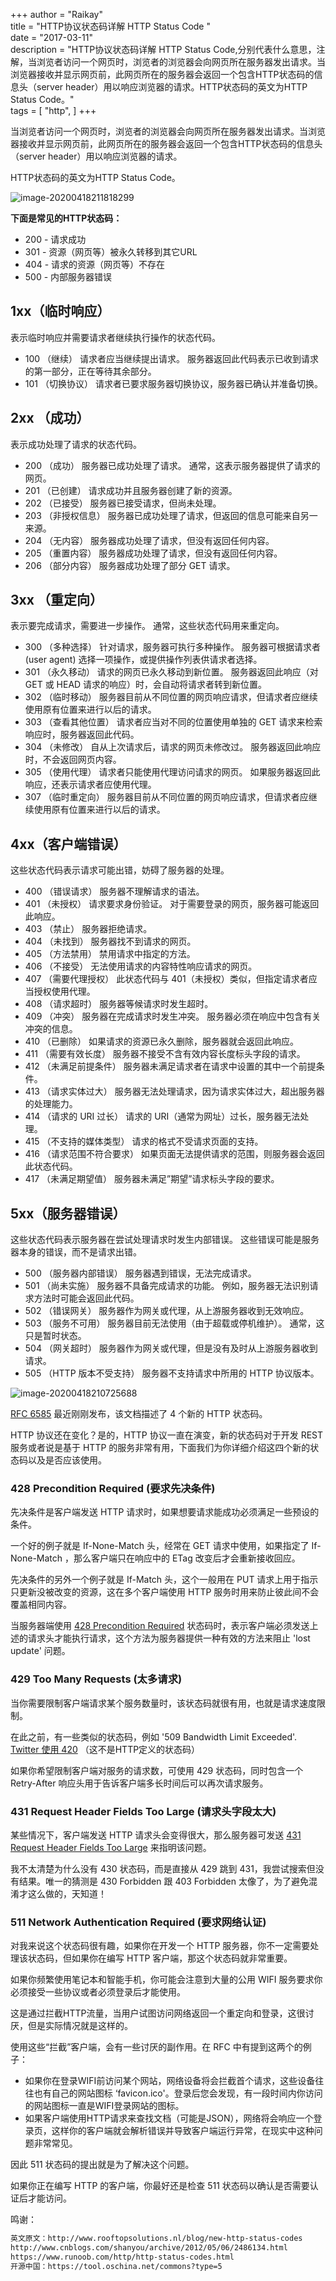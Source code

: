 +++
author = "Raikay"  
title = "HTTP协议状态码详解 HTTP Status Code "  
date = "2017-03-11"  
description = "HTTP协议状态码详解 HTTP Status Code,分别代表什么意思，注解，当浏览者访问一个网页时，浏览者的浏览器会向网页所在服务器发出请求。当浏览器接收并显示网页前，此网页所在的服务器会返回一个包含HTTP状态码的信息头（server header）用以响应浏览器的请求。HTTP状态码的英文为HTTP Status Code。"  
tags = [
    "http",
]
+++



当浏览者访问一个网页时，浏览者的浏览器会向网页所在服务器发出请求。当浏览器接收并显示网页前，此网页所在的服务器会返回一个包含HTTP状态码的信息头（server header）用以响应浏览器的请求。

HTTP状态码的英文为HTTP Status Code。

![image-20200418211818299](https://gitee.com/raikay/img/raw/master/default/20200418211820.png)



**下面是常见的HTTP状态码：**
- 200 - 请求成功
- 301 - 资源（网页等）被永久转移到其它URL
- 404 - 请求的资源（网页等）不存在
- 500 - 内部服务器错误


## 1xx（临时响应）
表示临时响应并需要请求者继续执行操作的状态代码。

- 100   （继续） 请求者应当继续提出请求。 服务器返回此代码表示已收到请求的第一部分，正在等待其余部分。 
- 101   （切换协议） 请求者已要求服务器切换协议，服务器已确认并准备切换。

## 2xx （成功）
表示成功处理了请求的状态代码。

- 200   （成功）  服务器已成功处理了请求。 通常，这表示服务器提供了请求的网页。
- 201   （已创建）  请求成功并且服务器创建了新的资源。
- 202   （已接受）  服务器已接受请求，但尚未处理。
- 203   （非授权信息）  服务器已成功处理了请求，但返回的信息可能来自另一来源。
- 204   （无内容）  服务器成功处理了请求，但没有返回任何内容。
- 205   （重置内容） 服务器成功处理了请求，但没有返回任何内容。
- 206   （部分内容）  服务器成功处理了部分 GET 请求。

## 3xx （重定向）
表示要完成请求，需要进一步操作。 通常，这些状态代码用来重定向。

- 300   （多种选择）  针对请求，服务器可执行多种操作。 服务器可根据请求者 (user agent) 选择一项操作，或提供操作列表供请求者选择。
- 301   （永久移动）  请求的网页已永久移动到新位置。 服务器返回此响应（对 GET 或 HEAD 请求的响应）时，会自动将请求者转到新位置。
- 302   （临时移动）  服务器目前从不同位置的网页响应请求，但请求者应继续使用原有位置来进行以后的请求。
- 303   （查看其他位置） 请求者应当对不同的位置使用单独的 GET 请求来检索响应时，服务器返回此代码。
- 304   （未修改） 自从上次请求后，请求的网页未修改过。 服务器返回此响应时，不会返回网页内容。
- 305   （使用代理） 请求者只能使用代理访问请求的网页。 如果服务器返回此响应，还表示请求者应使用代理。
- 307   （临时重定向）  服务器目前从不同位置的网页响应请求，但请求者应继续使用原有位置来进行以后的请求。

## 4xx（客户端错误）
这些状态代码表示请求可能出错，妨碍了服务器的处理。

- 400   （错误请求） 服务器不理解请求的语法。
- 401   （未授权） 请求要求身份验证。 对于需要登录的网页，服务器可能返回此响应。
- 403   （禁止） 服务器拒绝请求。
- 404   （未找到） 服务器找不到请求的网页。
- 405   （方法禁用） 禁用请求中指定的方法。
- 406   （不接受） 无法使用请求的内容特性响应请求的网页。
- 407   （需要代理授权） 此状态代码与 401（未授权）类似，但指定请求者应当授权使用代理。
- 408   （请求超时）  服务器等候请求时发生超时。
- 409   （冲突）  服务器在完成请求时发生冲突。 服务器必须在响应中包含有关冲突的信息。
- 410   （已删除）  如果请求的资源已永久删除，服务器就会返回此响应。
- 411   （需要有效长度） 服务器不接受不含有效内容长度标头字段的请求。
- 412   （未满足前提条件） 服务器未满足请求者在请求中设置的其中一个前提条件。
- 413   （请求实体过大） 服务器无法处理请求，因为请求实体过大，超出服务器的处理能力。
- 414   （请求的 URI 过长） 请求的 URI（通常为网址）过长，服务器无法处理。
- 415   （不支持的媒体类型） 请求的格式不受请求页面的支持。
- 416   （请求范围不符合要求） 如果页面无法提供请求的范围，则服务器会返回此状态代码。
- 417   （未满足期望值） 服务器未满足”期望”请求标头字段的要求。

## 5xx（服务器错误）
这些状态代码表示服务器在尝试处理请求时发生内部错误。 这些错误可能是服务器本身的错误，而不是请求出错。

- 500   （服务器内部错误）  服务器遇到错误，无法完成请求。
- 501   （尚未实施） 服务器不具备完成请求的功能。 例如，服务器无法识别请求方法时可能会返回此代码。
- 502   （错误网关） 服务器作为网关或代理，从上游服务器收到无效响应。
- 503   （服务不可用） 服务器目前无法使用（由于超载或停机维护）。 通常，这只是暂时状态。
- 504   （网关超时）  服务器作为网关或代理，但是没有及时从上游服务器收到请求。
- 505   （HTTP 版本不受支持） 服务器不支持请求中所用的 HTTP 协议版本。

![image-20200418210725688](https://gitee.com/raikay/img/raw/master/default/20200418210727.png)

 

[RFC 6585](http://tools.ietf.org/html/rfc6585) 最近刚刚发布，该文档描述了 4 个新的 HTTP 状态码。

HTTP 协议还在变化？是的，HTTP 协议一直在演变，新的状态码对于开发 REST 服务或者说是基于 HTTP 的服务非常有用，下面我们为你详细介绍这四个新的状态码以及是否应该使用。

### 428 Precondition Required (要求先决条件)

先决条件是客户端发送 HTTP 请求时，如果想要请求能成功必须满足一些预设的条件。

一个好的例子就是 If-None-Match 头，经常在 GET 请求中使用，如果指定了 If-None-Match ，那么客户端只在响应中的 ETag 改变后才会重新接收回应。

先决条件的另外一个例子就是 If-Match 头，这个一般用在 PUT 请求上用于指示只更新没被改变的资源，这在多个客户端使用 HTTP 服务时用来防止彼此间不会覆盖相同内容。

当服务器端使用 [428 Precondition Required](http://tools.ietf.org/html/rfc6585#section-3) 状态码时，表示客户端必须发送上述的请求头才能执行请求，这个方法为服务器提供一种有效的方法来阻止 'lost update' 问题。

### 429 Too Many Requests (太多请求)

当你需要限制客户端请求某个服务数量时，该状态码就很有用，也就是请求速度限制。

在此之前，有一些类似的状态码，例如 '509 Bandwidth Limit Exceeded'. [Twitter 使用 420](https://dev.twitter.com/docs/error-codes-responses) （这不是HTTP定义的状态码）

如果你希望限制客户端对服务的请求数，可使用 429 状态码，同时包含一个 Retry-After 响应头用于告诉客户端多长时间后可以再次请求服务。

### 431 Request Header Fields Too Large (请求头字段太大)

某些情况下，客户端发送 HTTP 请求头会变得很大，那么服务器可发送 [431 Request Header Fields Too Large](http://tools.ietf.org/html/rfc6585#section-5) 来指明该问题。

我不太清楚为什么没有 430 状态码，而是直接从 429 跳到 431，我尝试搜索但没有结果。唯一的猜测是 430 Forbidden 跟 403 Forbidden 太像了，为了避免混淆才这么做的，天知道！

### 511 Network Authentication Required (要求网络认证)

对我来说这个状态码很有趣，如果你在开发一个 HTTP 服务器，你不一定需要处理该状态码，但如果你在编写 HTTP 客户端，那这个状态码就非常重要。

如果你频繁使用笔记本和智能手机，你可能会注意到大量的公用 WIFI 服务要求你必须接受一些协议或者必须登录后才能使用。

这是通过拦截HTTP流量，当用户试图访问网络返回一个重定向和登录，这很讨厌，但是实际情况就是这样的。

使用这些“拦截”客户端，会有一些讨厌的副作用。在 RFC 中有提到这两个的例子：

- 如果你在登录WIFI前访问某个网站，网络设备将会拦截首个请求，这些设备往往也有自己的网站图标 ‘favicon.ico'。登录后您会发现，有一段时间内你访问的网站图标一直是WIFI登录网站的图标。 
- 如果客户端使用HTTP请求来查找文档（可能是JSON），网络将会响应一个登录页，这样你的客户端就会解析错误并导致客户端运行异常，在现实中这种问题非常常见。

因此 511 状态码的提出就是为了解决这个问题。

如果你正在编写 HTTP 的客户端，你最好还是检查 511 状态码以确认是否需要认证后才能访问。

鸣谢：

```xml
英文原文：http://www.rooftopsolutions.nl/blog/new-http-status-codes  
http://www.cnblogs.com/shanyou/archive/2012/05/06/2486134.html  
https://www.runoob.com/http/http-status-codes.html
开源中国：https://tool.oschina.net/commons?type=5
```





































